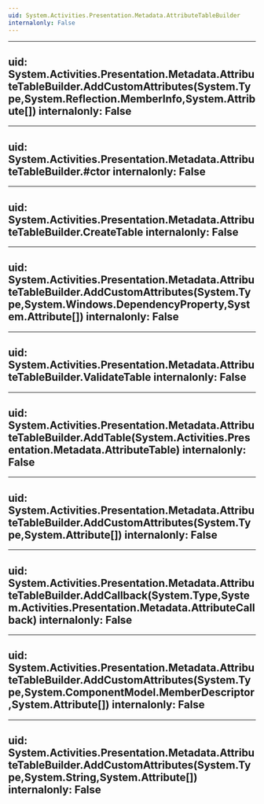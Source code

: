 ```yaml
---
uid: System.Activities.Presentation.Metadata.AttributeTableBuilder
internalonly: False
---
```


---
uid: System.Activities.Presentation.Metadata.AttributeTableBuilder.AddCustomAttributes(System.Type,System.Reflection.MemberInfo,System.Attribute[])
internalonly: False
---

---
uid: System.Activities.Presentation.Metadata.AttributeTableBuilder.#ctor
internalonly: False
---

---
uid: System.Activities.Presentation.Metadata.AttributeTableBuilder.CreateTable
internalonly: False
---

---
uid: System.Activities.Presentation.Metadata.AttributeTableBuilder.AddCustomAttributes(System.Type,System.Windows.DependencyProperty,System.Attribute[])
internalonly: False
---

---
uid: System.Activities.Presentation.Metadata.AttributeTableBuilder.ValidateTable
internalonly: False
---

---
uid: System.Activities.Presentation.Metadata.AttributeTableBuilder.AddTable(System.Activities.Presentation.Metadata.AttributeTable)
internalonly: False
---

---
uid: System.Activities.Presentation.Metadata.AttributeTableBuilder.AddCustomAttributes(System.Type,System.Attribute[])
internalonly: False
---

---
uid: System.Activities.Presentation.Metadata.AttributeTableBuilder.AddCallback(System.Type,System.Activities.Presentation.Metadata.AttributeCallback)
internalonly: False
---

---
uid: System.Activities.Presentation.Metadata.AttributeTableBuilder.AddCustomAttributes(System.Type,System.ComponentModel.MemberDescriptor,System.Attribute[])
internalonly: False
---

---
uid: System.Activities.Presentation.Metadata.AttributeTableBuilder.AddCustomAttributes(System.Type,System.String,System.Attribute[])
internalonly: False
---
